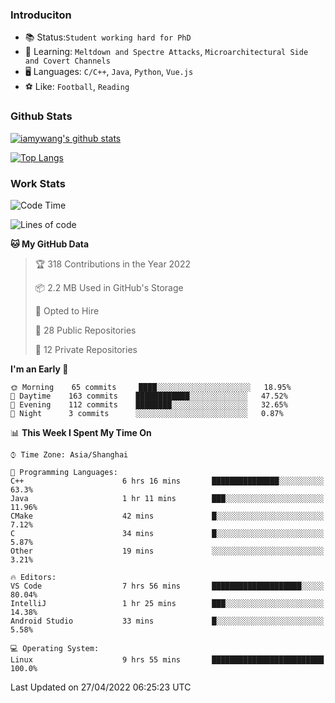 ### Introduciton

- 📚 Status:`Student working hard for PhD`
- 🔎 Learning: `Meltdown and Spectre Attacks`, `Microarchitectural Side and Covert Channels`
- 🖥️ Languages: `C/C++`, `Java`, `Python`, `Vue.js`
- ⚽ Like: `Football`, `Reading`

### Github Stats

[![iamywang's github stats](https://github-readme-stats.vercel.app/api?username=iamywang&count_private=true&show_icons=true)]()

[![Top Langs](https://github-readme-stats.vercel.app/api/top-langs/?username=iamywang&layout=compact)]()

### Work Stats

<!--START_SECTION:waka-->
![Code Time](http://img.shields.io/badge/Code%20Time-283%20hrs%2020%20mins-blue)

![Lines of code](https://img.shields.io/badge/From%20Hello%20World%20I%27ve%20Written--49%20Thousand%20lines%20of%20code-blue)

**🐱 My GitHub Data** 

> 🏆 318 Contributions in the Year 2022
 > 
> 📦 2.2 MB Used in GitHub's Storage 
 > 
> 💼 Opted to Hire
 > 
> 📜 28 Public Repositories 
 > 
> 🔑 12 Private Repositories  
 > 
**I'm an Early 🐤** 

```text
🌞 Morning    65 commits     ████░░░░░░░░░░░░░░░░░░░░░   18.95% 
🌆 Daytime    163 commits    ████████████░░░░░░░░░░░░░   47.52% 
🌃 Evening    112 commits    ████████░░░░░░░░░░░░░░░░░   32.65% 
🌙 Night      3 commits      ░░░░░░░░░░░░░░░░░░░░░░░░░   0.87%

```


📊 **This Week I Spent My Time On** 

```text
⌚︎ Time Zone: Asia/Shanghai

💬 Programming Languages: 
C++                      6 hrs 16 mins       ███████████████░░░░░░░░░░   63.3% 
Java                     1 hr 11 mins        ███░░░░░░░░░░░░░░░░░░░░░░   11.96% 
CMake                    42 mins             █░░░░░░░░░░░░░░░░░░░░░░░░   7.12% 
C                        34 mins             █░░░░░░░░░░░░░░░░░░░░░░░░   5.87% 
Other                    19 mins             ░░░░░░░░░░░░░░░░░░░░░░░░░   3.21%

🔥 Editors: 
VS Code                  7 hrs 56 mins       ████████████████████░░░░░   80.04% 
IntelliJ                 1 hr 25 mins        ███░░░░░░░░░░░░░░░░░░░░░░   14.38% 
Android Studio           33 mins             █░░░░░░░░░░░░░░░░░░░░░░░░   5.58%

💻 Operating System: 
Linux                    9 hrs 55 mins       █████████████████████████   100.0%

```


 Last Updated on 27/04/2022 06:25:23 UTC
<!--END_SECTION:waka-->

